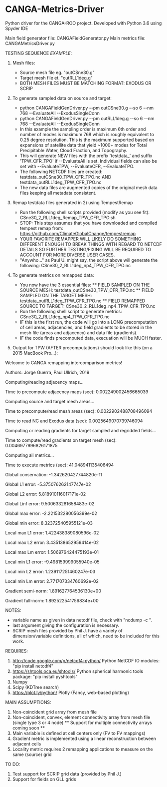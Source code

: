 # CANGA-Metrics-Driver
Python driver for the CANGA-ROO project. Developed with Python 3.6 using Spyder IDE

Main field generator file: CANGAFieldGenerator.py
Main metrics file: CANGAMetricsDriver.py

TESTING SEQUENCE *EXAMPLE*:
1) Mesh files:
   - Source mesh file eg. "outCSne30.g"
   - Target mesh file et. "outRLL1deg.g"
   - BOTH MESH FILES MUST BE MATCHING FORMAT: EXODUS OR SCRIP

2) To generate sampled data on source and target:
   - python CANGAFieldGenDriver.py --pm outCSne30.g --so 6 --nm 768 --EvaluateAll --ExodusSingleConn
   - python CANGAFieldGenDriver.py --pm outRLL1deg.g --so 6 --nm 768 --EvaluateAll --ExodusSingleConn
   - In this example the sampling order is maximum 6th order and number of modes is maximum 768 which is roughly equivalent      to 0.25 degree resolution. This is the maximum supported based on expansions of satellite data that yield ~1000+ modes      for Total Precipitable Water, Cloud Fraction, and Topography.
   - This will generate NEW files with the prefix 'testdata_' and suffix 'TPW_CFR_TPO' if --EvaluateAll is set. Individual        fields can also be set with --EvaluateTPW, --EvaluateCFR, --EvaluateTPO.
   - The following NETCDF files are created: testdata_outCSne30_TPW_CFR_TPO.nc AND testdata_outRLL1deg_TPW_CFR_TPO.nc
   - The new data files are augmented copies of the original mesh data files keeping all metadata consistent.
   
3) Remap testdata files generated in 2) using TempestRemap
   - Run the following shell scripts provided (modify as you see fit): CSne30_2_RLL1deg_Remap_TPW_CFR_TPO.sh
   - STOP: This step assumes that you have downloaded and compiled tempest remap from:                                            https://github.com/ClimateGlobalChange/tempestremap
   - YOUR FAVORITE REMAPPER WILL LIKELY DO SOMETHING DIFFERENT ENOUGH TO BREAK THINGS WITH REGARD TO NETCDF DETAILS SO            FURTHER TESTING/FIXING WILL BE REQUIRED TO ACCOUNT FOR MORE DIVERSE USER CASES.
   - "Anywho..." as Paul U. might say, the script above will generate the following: CSne30_2_RLL1deg_np4_TPW_CFR_TPO.nc
  
4) To generate metrics on remapped data:
   - You now have the 3 essential files: 
   ** FIELD SAMPLED ON THE SOURCE MESH: testdata_outCSne30_TPW_CFR_TPO.nc
   ** FIELD SAMPLED ON THE TARGET MESH: testdata_outRLL1deg_TPW_CFR_TPO.nc
   ** FIELD REMAPPED SOURCE TO TARGET: CSne30_2_RLL1deg_np4_TPW_CFR_TPO.nc
   - Run the following shell script to generate metrics: CSne30_2_RLL1deg_np4_TPW_CFR_TPO.nc
   - IF this is the first run, the code will go into a LONG precomputation of cell areas, adjacencies, and field gradients        to be stored in the mesh file (areas and adjacency) and data file (gradients).
   - IF the code finds precomputed data, execuation will be MUCH faster. 

5) Output for TPW (AFTER precomputations) should look like this (on a 2015 MacBook Pro...):

Welcome to CANGA remapping intercomparison metrics!

Authors: Jorge Guerra, Paul Ullrich, 2019

Computing/reading adjacency maps...

Time to precompute adjacency maps (sec):  0.002249002456665039

Computing source and target mesh areas...

Time to precompute/read mesh areas (sec):  0.0022902488708496094

Time to read NC and Exodus data (sec):  0.0025649070739746094

Computing or reading gradients for target sampled and regridded fields...

Time to compute/read gradients on target mesh (sec):  0.0046977996826171875

Computing all metrics...

Time to execute metrics (sec):  41.048941135406494

Global conservation: -1.342620427744820e-11

Global L1 error:     -5.375076262147747e-02

Global L2 error:     5.818910116017171e-02

Global Linf error:   9.500633281658483e-02

Global max error:    -2.221532280056399e-02

Global min error:    8.323725405955121e-03

Local max L1 error:  1.422438389080596e-02

Local max L2 error:  3.435138652959414e-02

Local max Lm error:  1.506976424475193e-01

Local min L1 error:  -9.498159999055940e-05

Local min L2 error:  1.239117251460247e-03

Local min Lm error:  2.771707334760692e-02

Gradient semi-norm:  1.891627764536130e+00

Gradient full-norm:  1.892522541756834e+00

NOTES:
- variable name as given in data netcdf file, check with "ncdump -c <filename>".
- last argument giving the configuration is necessary.
- SCRIP mesh files provided by Phil J. have a variety of dimension/variable definitions, all of which, need to be included
  for this work.

REQUIRES: 
1) http://code.google.com/p/netcdf4-python/ Python NetCDF IO modules: "pip install netcdf4"
2) https://shtools.oca.eu/shtools/ Python spherical harmonic tools package: "pip install pyshtools"
3) Numpy
4) Scipy (KDTree search)
5) https://plot.ly/python/ Plotly (Fancy, web-based plotting)

MAIN ASSUMPTIONS:
1) Non-coincident grid array from mesh file
2) Non-coincident, convex, element connectivity array from mesh file (single type 3 or 4 node)
    ** Support for multiple connectivity arrays coming soon **
3) Main variable is defined at cell centers only (FV to FV mappings)
4) Gradient metric is implemented using a linear reconstruction between adjacent cells
5) Locality metric requires 2 remapping applications to measure on the same (source) grid

TO DO:
1) Test support for SCRIP grid data (provided by Phil J.)
2) Support for fields on GLL grids
